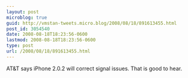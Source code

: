 ```yaml
---
layout: post
microblog: true
guid: http://vmstan-tweets.micro.blog/2008/08/18/891613455.html
post_id: 3054540
date: 2008-08-18T18:23:56-0600
lastmod: 2008-08-18T18:23:56-0600
type: post
url: /2008/08/18/891613455.html
---
```

AT&T says iPhone 2.0.2 will correct signal issues. That is good to hear.
